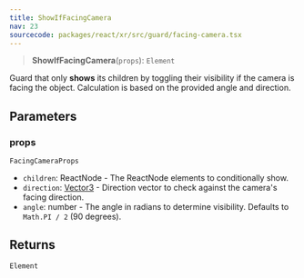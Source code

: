 ```yaml
---
title: ShowIfFacingCamera
nav: 23
sourcecode: packages/react/xr/src/guard/facing-camera.tsx
---
```


> **ShowIfFacingCamera**(`props`): `Element`

Guard that only **shows** its children by toggling their visibility if the camera is facing the object.
Calculation is based on the provided angle and direction.

## Parameters

### props

`FacingCameraProps`

* `children`: ReactNode - The ReactNode elements to conditionally show.
* `direction`: [Vector3](https://threejs.org/docs/#api/en/math/Vector3) - Direction vector to check against the camera's facing direction.
* `angle`: number - The angle in radians to determine visibility. Defaults to `Math.PI / 2` (90 degrees).

## Returns

`Element`
